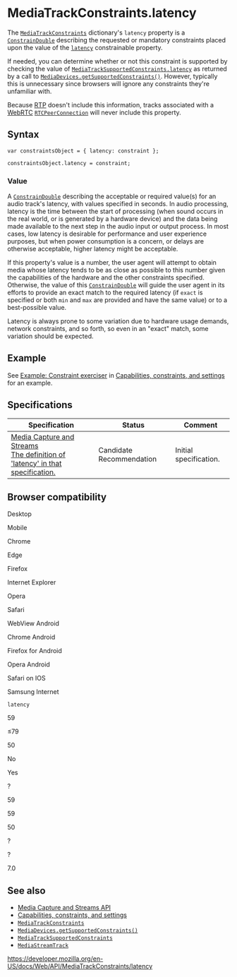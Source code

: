 # MediaTrackConstraints.latency

The [`MediaTrackConstraints`](../mediatrackconstraints) dictionary's `latency` property is a [`ConstrainDouble`](../constraindouble) describing the requested or mandatory constraints placed upon the value of the [`latency`](../mediatracksettings/latency) constrainable property.

If needed, you can determine whether or not this constraint is supported by checking the value of [`MediaTrackSupportedConstraints.latency`](../mediatracksupportedconstraints/latency) as returned by a call to [`MediaDevices.getSupportedConstraints()`](../mediadevices/getsupportedconstraints). However, typically this is unnecessary since browsers will ignore any constraints they're unfamiliar with.

Because [RTP](https://developer.mozilla.org/en-US/docs/Glossary/RTP) doesn't include this information, tracks associated with a [WebRTC](../webrtc_api) [`RTCPeerConnection`](../rtcpeerconnection) will never include this property.

## Syntax

    var constraintsObject = { latency: constraint };

    constraintsObject.latency = constraint;

### Value

A [`ConstrainDouble`](../constraindouble) describing the acceptable or required value(s) for an audio track's latency, with values specified in seconds. In audio processing, latency is the time between the start of processing (when sound occurs in the real world, or is generated by a hardware device) and the data being made available to the next step in the audio input or output process. In most cases, low latency is desirable for performance and user experience purposes, but when power consumption is a concern, or delays are otherwise acceptable, higher latency might be acceptable.

If this property's value is a number, the user agent will attempt to obtain media whose latency tends to be as close as possible to this number given the capabilities of the hardware and the other constraints specified. Otherwise, the value of this [`ConstrainDouble`](../constraindouble) will guide the user agent in its efforts to provide an exact match to the required latency (if `exact` is specified or both `min` and `max` are provided and have the same value) or to a best-possible value.

Latency is always prone to some variation due to hardware usage demands, network constraints, and so forth, so even in an "exact" match, some variation should be expected.

## Example

See [Example: Constraint exerciser](#) in [Capabilities, constraints, and settings](../media_streams_api/constraints) for an example.

## Specifications

<table><thead><tr class="header"><th>Specification</th><th>Status</th><th>Comment</th></tr></thead><tbody><tr class="odd"><td><a href="https://w3c.github.io/mediacapture-main/#dom-mediatrackconstraintset-latency">Media Capture and Streams<br />
<span class="small">The definition of 'latency' in that specification.</span></a></td><td><span class="spec-cr">Candidate Recommendation</span></td><td>Initial specification.</td></tr></tbody></table>

## Browser compatibility

Desktop

Mobile

Chrome

Edge

Firefox

Internet Explorer

Opera

Safari

WebView Android

Chrome Android

Firefox for Android

Opera Android

Safari on IOS

Samsung Internet

`latency`

59

≤79

50

No

Yes

?

59

59

50

?

?

7.0

## See also

- [Media Capture and Streams API](../media_streams_api)
- [Capabilities, constraints, and settings](../media_streams_api/constraints)
- [`MediaTrackConstraints`](../mediatrackconstraints)
- [`MediaDevices.getSupportedConstraints()`](../mediadevices/getsupportedconstraints)
- [`MediaTrackSupportedConstraints`](../mediatracksupportedconstraints)
- [`MediaStreamTrack`](../mediastreamtrack)

<a href="https://developer.mozilla.org/en-US/docs/Web/API/MediaTrackConstraints/latency" class="_attribution-link">https://developer.mozilla.org/en-US/docs/Web/API/MediaTrackConstraints/latency</a>

